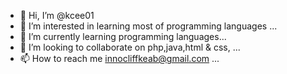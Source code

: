 - 👋 Hi, I’m @kcee01
- 👀 I’m interested in learning most of programming languages ...
- 🌱 I’m currently learning programming languages...
- 💞️ I’m looking to collaborate on php,java,html & css, ...
- 📫 How to reach me innocliffkeab@gmail.com ...

<!---
kcee01/kcee01 is a ✨ special ✨ repository because its `README.md` (this file) appears on your GitHub profile.
You can click the Preview link to take a look at your changes.
--->

